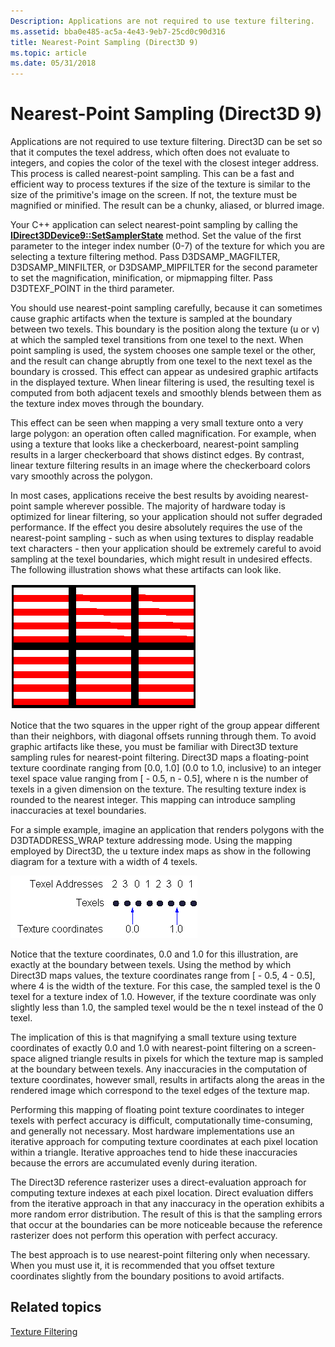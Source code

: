 ```yaml
---
Description: Applications are not required to use texture filtering.
ms.assetid: bba0e485-ac5a-4e43-9eb7-25cd0c90d316
title: Nearest-Point Sampling (Direct3D 9)
ms.topic: article
ms.date: 05/31/2018
---
```


# Nearest-Point Sampling (Direct3D 9)

Applications are not required to use texture filtering. Direct3D can be set so that it computes the texel address, which often does not evaluate to integers, and copies the color of the texel with the closest integer address. This process is called nearest-point sampling. This can be a fast and efficient way to process textures if the size of the texture is similar to the size of the primitive's image on the screen. If not, the texture must be magnified or minified. The result can be a chunky, aliased, or blurred image.

Your C++ application can select nearest-point sampling by calling the [**IDirect3DDevice9::SetSamplerState**](https://msdn.microsoft.com/library/Bb174456(v=VS.85).aspx) method. Set the value of the first parameter to the integer index number (0-7) of the texture for which you are selecting a texture filtering method. Pass D3DSAMP\_MAGFILTER, D3DSAMP\_MINFILTER, or D3DSAMP\_MIPFILTER for the second parameter to set the magnification, minification, or mipmapping filter. Pass D3DTEXF\_POINT in the third parameter.

You should use nearest-point sampling carefully, because it can sometimes cause graphic artifacts when the texture is sampled at the boundary between two texels. This boundary is the position along the texture (u or v) at which the sampled texel transitions from one texel to the next. When point sampling is used, the system chooses one sample texel or the other, and the result can change abruptly from one texel to the next texel as the boundary is crossed. This effect can appear as undesired graphic artifacts in the displayed texture. When linear filtering is used, the resulting texel is computed from both adjacent texels and smoothly blends between them as the texture index moves through the boundary.

This effect can be seen when mapping a very small texture onto a very large polygon: an operation often called magnification. For example, when using a texture that looks like a checkerboard, nearest-point sampling results in a larger checkerboard that shows distinct edges. By contrast, linear texture filtering results in an image where the checkerboard colors vary smoothly across the polygon.

In most cases, applications receive the best results by avoiding nearest-point sample wherever possible. The majority of hardware today is optimized for linear filtering, so your application should not suffer degraded performance. If the effect you desire absolutely requires the use of the nearest-point sampling - such as when using textures to display readable text characters - then your application should be extremely careful to avoid sampling at the texel boundaries, which might result in undesired effects. The following illustration shows what these artifacts can look like.

![illustration of a six-sectioned box with noncontinuous horizontal lines in the two upper-right squares](images/ptrtfct.png)

Notice that the two squares in the upper right of the group appear different than their neighbors, with diagonal offsets running through them. To avoid graphic artifacts like these, you must be familiar with Direct3D texture sampling rules for nearest-point filtering. Direct3D maps a floating-point texture coordinate ranging from \[0.0, 1.0\] (0.0 to 1.0, inclusive) to an integer texel space value ranging from \[ - 0.5, n - 0.5\], where n is the number of texels in a given dimension on the texture. The resulting texture index is rounded to the nearest integer. This mapping can introduce sampling inaccuracies at texel boundaries.

For a simple example, imagine an application that renders polygons with the D3DTADDRESS\_WRAP texture addressing mode. Using the mapping employed by Direct3D, the u texture index maps as show in the following diagram for a texture with a width of 4 texels.

![diagram of texture coordinates 0.0 and 1.0 at the boundary between texels](images/ptsmpprb.png)

Notice that the texture coordinates, 0.0 and 1.0 for this illustration, are exactly at the boundary between texels. Using the method by which Direct3D maps values, the texture coordinates range from \[ - 0.5, 4 - 0.5\], where 4 is the width of the texture. For this case, the sampled texel is the 0 texel for a texture index of 1.0. However, if the texture coordinate was only slightly less than 1.0, the sampled texel would be the n texel instead of the 0 texel.

The implication of this is that magnifying a small texture using texture coordinates of exactly 0.0 and 1.0 with nearest-point filtering on a screen-space aligned triangle results in pixels for which the texture map is sampled at the boundary between texels. Any inaccuracies in the computation of texture coordinates, however small, results in artifacts along the areas in the rendered image which correspond to the texel edges of the texture map.

Performing this mapping of floating point texture coordinates to integer texels with perfect accuracy is difficult, computationally time-consuming, and generally not necessary. Most hardware implementations use an iterative approach for computing texture coordinates at each pixel location within a triangle. Iterative approaches tend to hide these inaccuracies because the errors are accumulated evenly during iteration.

The Direct3D reference rasterizer uses a direct-evaluation approach for computing texture indexes at each pixel location. Direct evaluation differs from the iterative approach in that any inaccuracy in the operation exhibits a more random error distribution. The result of this is that the sampling errors that occur at the boundaries can be more noticeable because the reference rasterizer does not perform this operation with perfect accuracy.

The best approach is to use nearest-point filtering only when necessary. When you must use it, it is recommended that you offset texture coordinates slightly from the boundary positions to avoid artifacts.

## Related topics

<dl> <dt>

[Texture Filtering](texture-filtering.md)
</dt> </dl>

 

 




